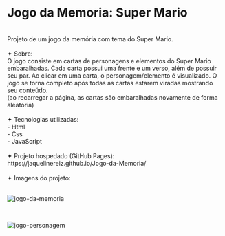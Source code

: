 # Jogo da Memoria: Super Mario
<br>
Projeto de um jogo da memória com tema do Super Mario.
<br> <br>
✦ Sobre:
<br>
O jogo consiste em cartas de personagens e elementos do Super Mario embaralhadas. Cada carta possui uma frente e um verso, além de possuir seu par. Ao clicar em uma carta, o personagem/elemento é visualizado. O jogo se torna completo após todas as cartas estarem viradas mostrando seu conteúdo.
<br>
(ao recarregar a página, as cartas são embaralhadas novamente de forma aleatória)
<br>
<br>
✦ Tecnologias utilizadas:
<br>
- Html
<br>
- Css
<br>
- JavaScript
<br>
<br>
✦ Projeto hospedado (GitHub Pages):
<br>
https://jaquelinereiz.github.io/Jogo-da-Memoria/
<br>
<br>
✦ Imagens do projeto:
<br>
<br>

![jogo-da-memoria](https://user-images.githubusercontent.com/91039376/179275788-d696dd33-3a45-4973-bdcb-d89a39d81ddd.png)

<br>

![jogo-personagem](https://user-images.githubusercontent.com/91039376/179284411-f5e29ba0-ed18-4a55-8d13-a47f6495f314.png)
